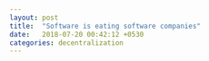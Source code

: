 ```yaml
---
layout: post
title:  "Software is eating software companies"
date:   2018-07-20 00:42:12 +0530
categories: decentralization
---
```

